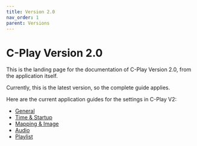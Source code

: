 ```yaml
---
title: Version 2.0
nav_order: 1
parent: Versions
---
```


# C-Play Version 2.0

This is the landing page for the documentation of C-Play Version 2.0, from the application itself.

Currently, this is the latest version, so the complete guide applies.

Here are the current application guides for the settings in C-Play V2:

 - [General](guides/setup/settings/general)
 - [Time & Startup](guides/setup/settings/time_and_startup)
 - [Mapping & Image](guides/setup/settings/mapping_and_image)
 - [Audio](guides/setup/settings/mapping_and_image)
 - [Playlist](guides/setup/settings/playlist)